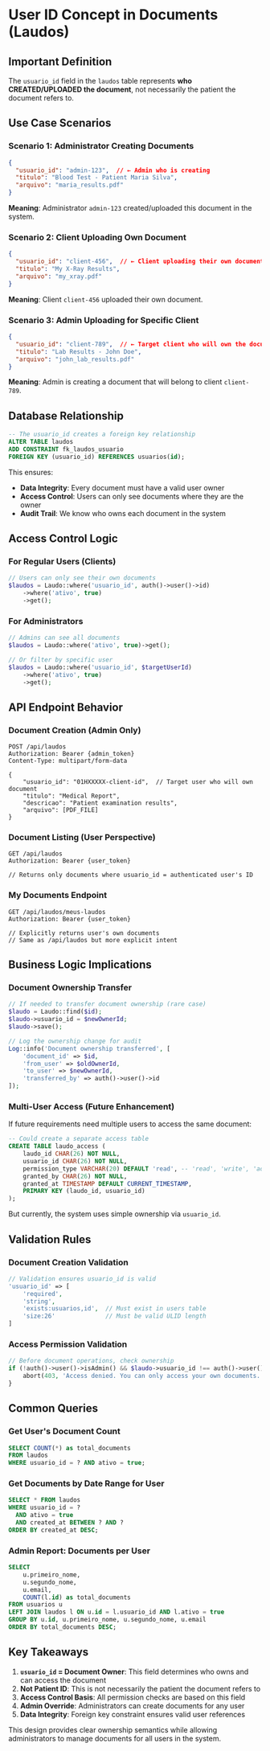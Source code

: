 # User ID Concept in Documents (Laudos)

## Important Definition

The `usuario_id` field in the `laudos` table represents **who CREATED/UPLOADED the document**, not necessarily the patient the document refers to.

## Use Case Scenarios

### Scenario 1: Administrator Creating Documents
```json
{
  "usuario_id": "admin-123",  // ← Admin who is creating
  "titulo": "Blood Test - Patient Maria Silva",
  "arquivo": "maria_results.pdf"
}
```
**Meaning**: Administrator `admin-123` created/uploaded this document in the system.

### Scenario 2: Client Uploading Own Document
```json
{
  "usuario_id": "client-456",  // ← Client uploading their own document
  "titulo": "My X-Ray Results",
  "arquivo": "my_xray.pdf"
}
```
**Meaning**: Client `client-456` uploaded their own document.

### Scenario 3: Admin Uploading for Specific Client
```json
{
  "usuario_id": "client-789",  // ← Target client who will own the document
  "titulo": "Lab Results - John Doe",
  "arquivo": "john_lab_results.pdf"
}
```
**Meaning**: Admin is creating a document that will belong to client `client-789`.

## Database Relationship

```sql
-- The usuario_id creates a foreign key relationship
ALTER TABLE laudos 
ADD CONSTRAINT fk_laudos_usuario 
FOREIGN KEY (usuario_id) REFERENCES usuarios(id);
```

This ensures:
- **Data Integrity**: Every document must have a valid user owner
- **Access Control**: Users can only see documents where they are the owner
- **Audit Trail**: We know who owns each document in the system

## Access Control Logic

### For Regular Users (Clients)
```php
// Users can only see their own documents
$laudos = Laudo::where('usuario_id', auth()->user()->id)
    ->where('ativo', true)
    ->get();
```

### For Administrators
```php
// Admins can see all documents
$laudos = Laudo::where('ativo', true)->get();

// Or filter by specific user
$laudos = Laudo::where('usuario_id', $targetUserId)
    ->where('ativo', true)
    ->get();
```

## API Endpoint Behavior

### Document Creation (Admin Only)
```http
POST /api/laudos
Authorization: Bearer {admin_token}
Content-Type: multipart/form-data

{
    "usuario_id": "01HXXXXX-client-id",  // Target user who will own document
    "titulo": "Medical Report",
    "descricao": "Patient examination results",
    "arquivo": [PDF_FILE]
}
```

### Document Listing (User Perspective)
```http
GET /api/laudos
Authorization: Bearer {user_token}

// Returns only documents where usuario_id = authenticated user's ID
```

### My Documents Endpoint
```http
GET /api/laudos/meus-laudos  
Authorization: Bearer {user_token}

// Explicitly returns user's own documents
// Same as /api/laudos but more explicit intent
```

## Business Logic Implications

### Document Ownership Transfer
```php
// If needed to transfer document ownership (rare case)
$laudo = Laudo::find($id);
$laudo->usuario_id = $newOwnerId;
$laudo->save();

// Log the ownership change for audit
Log::info('Document ownership transferred', [
    'document_id' => $id,
    'from_user' => $oldOwnerId,
    'to_user' => $newOwnerId,
    'transferred_by' => auth()->user()->id
]);
```

### Multi-User Access (Future Enhancement)
If future requirements need multiple users to access the same document:

```sql
-- Could create a separate access table
CREATE TABLE laudo_access (
    laudo_id CHAR(26) NOT NULL,
    usuario_id CHAR(26) NOT NULL,
    permission_type VARCHAR(20) DEFAULT 'read', -- 'read', 'write', 'admin'
    granted_by CHAR(26) NOT NULL,
    granted_at TIMESTAMP DEFAULT CURRENT_TIMESTAMP,
    PRIMARY KEY (laudo_id, usuario_id)
);
```

But currently, the system uses simple ownership via `usuario_id`.

## Validation Rules

### Document Creation Validation
```php
// Validation ensures usuario_id is valid
'usuario_id' => [
    'required',
    'string',
    'exists:usuarios,id',  // Must exist in users table
    'size:26'              // Must be valid ULID length
]
```

### Access Permission Validation
```php
// Before document operations, check ownership
if (!auth()->user()->isAdmin() && $laudo->usuario_id !== auth()->user()->id) {
    abort(403, 'Access denied. You can only access your own documents.');
}
```

## Common Queries

### Get User's Document Count
```sql
SELECT COUNT(*) as total_documents 
FROM laudos 
WHERE usuario_id = ? AND ativo = true;
```

### Get Documents by Date Range for User
```sql
SELECT * FROM laudos 
WHERE usuario_id = ? 
  AND ativo = true 
  AND created_at BETWEEN ? AND ?
ORDER BY created_at DESC;
```

### Admin Report: Documents per User
```sql
SELECT 
    u.primeiro_nome,
    u.segundo_nome,
    u.email,
    COUNT(l.id) as total_documents
FROM usuarios u 
LEFT JOIN laudos l ON u.id = l.usuario_id AND l.ativo = true
GROUP BY u.id, u.primeiro_nome, u.segundo_nome, u.email
ORDER BY total_documents DESC;
```

## Key Takeaways

1. **`usuario_id` = Document Owner**: This field determines who owns and can access the document
2. **Not Patient ID**: This is not necessarily the patient the document refers to
3. **Access Control Basis**: All permission checks are based on this field
4. **Admin Override**: Administrators can create documents for any user
5. **Data Integrity**: Foreign key constraint ensures valid user references

This design provides clear ownership semantics while allowing administrators to manage documents for all users in the system.